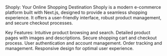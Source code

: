 Shoply: Your Online Shopping Destination
Shoply is a modern e-commerce platform built with Next.js, designed to provide a seamless shopping experience. It offers a user-friendly interface, robust product management, and secure checkout processes.

Key Features:
Intuitive product browsing and search.
Detailed product pages with images and descriptions.
Secure shopping cart and checkout process.
User authentication and account management.
Order tracking and management.
Responsive design for optimal user experience.
